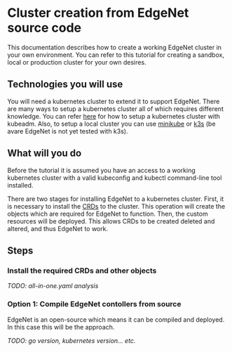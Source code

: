 # Cluster creation from EdgeNet source code

This documentation describes how to create a working EdgeNet cluster in your own environment. You can refer to this tutorial for creating a sandbox, local or production cluster for your own desires.

## Technologies you will use
You will need a kubernetes cluster to extend it to support EdgeNet. There are many ways to setup a kubernetes cluster all of which requires different knowledge. You can refer [here](https://kubernetes.io/docs/setup/production-environment/tools/kubeadm/create-cluster-kubeadm/) for how to setup a kubernetes cluster with kubeadm. Also, to setup a local cluster you can use [minikube](https://minikube.sigs.k8s.io/docs/) or [k3s](https://docs.k3s.io/installation) (be avare EdgeNet is not yet tested with k3s).

## What will you do

Before the tutorial it is assumed you have an access to a working kubernetes cluster with a valid kubeconfig and kubectl command-line tool installed.

There are two stages for installing EdgeNet to a kubernetes cluster. First, it is necessary to install the [CRDs](https://kubernetes.io/docs/concepts/extend-kubernetes/api-extension/custom-resources/) to the cluster. This operation will create the objects which are required for EdgeNet to function. Then, the custom resources will be deployed. This allows CRDs to be created deleted and altered, and thus EdgeNet to work.

## Steps

### Install the required CRDs and other objects
*TODO: all-in-one.yaml analysis*

### Option 1: Compile EdgeNet contollers from source
EdgeNet is an open-source which means it can be compiled and deployed. In this case this will be the approach.

 *TODO: go version, kubernetes version... etc.*
